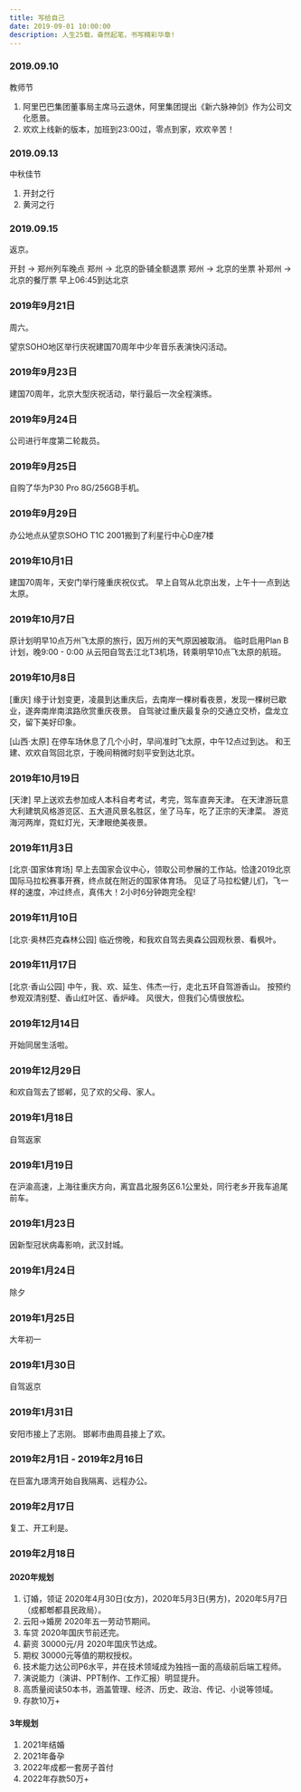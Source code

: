 ```yaml
---
title: 写给自己
date: 2019-09-01 10:00:00
description: 人生25载，奋然起笔，书写精彩华章!
---
```


### 2019.09.10

教师节
1. 阿里巴巴集团董事局主席马云退休，阿里集团提出《新六脉神剑》作为公司文化愿景。
2. 欢欢上线新的版本，加班到23:00过，零点到家，欢欢辛苦！

### 2019.09.13

中秋佳节
1. 开封之行
2. 黄河之行


### 2019.09.15
返京。

开封 -> 郑州列车晚点
郑州 -> 北京的卧铺全额退票
郑州 -> 北京的坐票
补郑州 -> 北京的餐厅票
早上06:45到达北京


### 2019年9月21日
周六。

望京SOHO地区举行庆祝建国70周年中少年音乐表演快闪活动。

### 2019年9月23日
建国70周年，北京大型庆祝活动，举行最后一次全程演练。

### 2019年9月24日
公司进行年度第二轮裁员。


### 2019年9月25日
自购了华为P30 Pro 8G/256GB手机。


### 2019年9月29日
办公地点从望京SOHO T1C 2001搬到了利星行中心D座7楼

### 2019年10月1日
建国70周年，天安门举行隆重庆祝仪式。
早上自驾从北京出发，上午十一点到达太原。

### 2019年10月7日
原计划明早10点万州飞太原的旅行，因万州的天气原因被取消。
临时启用Plan B计划，晚9:00 - 0:00 从云阳自驾去江北T3机场，转乘明早10点飞太原的航班。

### 2019年10月8日
[重庆]
缘于计划变更，凌晨到达重庆后，去南岸一棵树看夜景，发现一棵树已歇业，遂奔南岸南滨路欣赏重庆夜景。
自驾驶过重庆最复杂的交通立交桥，盘龙立交，留下美好印象。

[山西·太原]
在停车场休息了几个小时，早间准时飞太原，中午12点过到达。
和王建、欢欢自驾回北京，于晚间稍微时刻平安到达北京。

### 2019年10月19日
[天津]
早上送欢去参加成人本科自考考试，考完，驾车直奔天津。
在天津游玩意大利建筑风格游览区、五大道风景名胜区，坐了马车，吃了正宗的天津菜。
游览海河两岸，霓虹灯光，天津眼绝美夜景。

### 2019年11月3日
[北京·国家体育场]
早上去国家会议中心，领取公司参展的工作站。恰逢2019北京国际马拉松赛事开赛，终点就在附近的国家体育场。
见证了马拉松健儿们，飞一样的速度，冲过终点，真伟大！2小时6分钟跑完全程!

### 2019年11月10日
[北京·奥林匹克森林公园]
临近傍晚，和我欢自驾去奥森公园观秋景、看枫叶。

### 2019年11月17日
[北京·香山公园]
中午，我、欢、延生、伟杰一行，走北五环自驾游香山。
按预约参观双清别墅、香山红叶区、香炉峰。
风很大，但我们心情很放松。

### 2019年12月14日
开始同居生活啦。

### 2019年12月29日
和欢自驾去了邯郸，见了欢的父母、家人。

### 2019年1月18日
自驾返家

### 2019年1月19日
在沪渝高速，上海往重庆方向，离宜昌北服务区6.1公里处，同行老乡开我车追尾前车。

### 2019年1月23日
因新型冠状病毒影响，武汉封城。

### 2019年1月24日
除夕

### 2019年1月25日
大年初一

### 2019年1月30日
自驾返京

### 2019年1月31日
安阳市接上了志刚。
邯郸市曲周县接上了欢。

### 2019年2月1日 - 2019年2月16日
在巨富九璟湾开始自我隔离、远程办公。

### 2019年2月17日
复工、开工利是。

### 2019年2月18日

#### 2020年规划
1. 订婚，领证 2020年4月30日(女方)，2020年5月3日(男方)，2020年5月7日（成都郫都县民政局）。
2. 云阳->婚房 2020年五一劳动节期间。
3. 车贷 2020年国庆节前还完。
4. 薪资 30000元/月 2020年国庆节达成。
5. 期权 30000元等值的期权授权。
6. 技术能力达公司P6水平，并在技术领域成为独挡一面的高级前后端工程师。
7. 演说能力（演讲、PPT制作、工作汇报）明显提升。
8. 高质量阅读50本书，涵盖管理、经济、历史、政治、传记、小说等领域。
9. 存款10万+

#### 3年规划
1. 2021年结婚
2. 2021年备孕
3. 2022年成都一套房子首付
4. 2022年存款50万+



